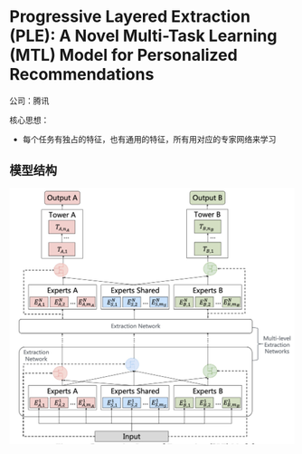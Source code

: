 # Progressive Layered Extraction (PLE): A Novel Multi-Task Learning (MTL) Model for Personalized Recommendations

公司：腾讯

核心思想：

- 每个任务有独占的特征，也有通用的特征，所有用对应的专家网络来学习

## 模型结构

![1719921535941](image/README/1719921535941.png)

